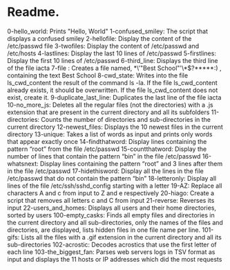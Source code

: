 # Readme.
0-hello_world: Prints "Hello, World"
1-confused_smiley: The script that displays a confused smiley
2-hellofile: Display the content of the /etc/passwd file
3-twofiles: Display the content of /etc/passwd and /etc/hosts
4-lastlines: Display the last 10 lines of /etc/passwd
5-firstlines: Display the first 10 lines of /etc/passwd
6-third_line: Displays the third line of the file iacta
7-file : Creates a file named, \*\\'"Best School"\'\\*$\?\*\*\*\*\*:) , containing the text Best School
8-cwd_state: Writes into the file ls_cwd_content the result of the command ls -la. If the file ls_cwd_content already exists, it should be overwritten. If the file ls_cwd_content does not exist, create it.
9-duplicate_last_line: Duplicates the last line of the file iacta
10-no_more_js: Deletes all the regular files (not the directories) with a .js extension that are present in the current directory and all its subfolders
11-directories: Counts the number of directories and sub-directories in the current directory
12-newest_files: Displays the 10 newest files in the current directory
13-unique: Takes a list of words as input and prints only words that appear exactly once
14-findthatword: Display lines containing the pattern “root” from the file /etc/passwd
15-countthatword: Display the number of lines that contain the pattern “bin” in the file /etc/passwd
16-whatsnext: Display lines containing the pattern “root” and 3 lines after them in the file /etc/passwd
17-hidethisword: Display all the lines in the file /etc/passwd that do not contain the pattern “bin”
18-letteronly: Display all lines of the file /etc/ssh/sshd_config starting with a letter
19-AZ:  Replace all characters A and c from input to Z and e respectively
20-hiago: Create a script that removes all letters c and C from input
21-reverse: Reverses its input
22-users_and_homes: Displays all users and their home directories, sorted by users
100-empty_casks: Finds all empty files and directories in the current directory and all sub-directories, only the names of the files and directories, are displayed, lists hidden files in one file name per line.
101-gifs: Lists all the files with a .gif extension in the current directory and all its sub-directories
102-acrostic: Decodes acrostics that use the first letter of each line
103-the_biggest_fan: Parses web servers logs in TSV format as input and displays the 11 hosts or IP addresses which did the most requests
